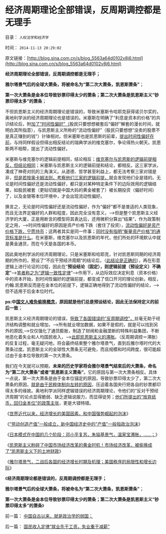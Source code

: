 # 经济周期理论全部错误，反周期调控都是无理手

目录： `人权法学和经济学` 

时间： `2014-11-13 20:29:02` 

原文链接：[http://blog.sina.com.cn/s/blog_5563a64d0102v8j6.html](http://blog.sina.com.cn/s/blog_5563a64d0102v8j6.html)

**经济周期理论全部错误，反周期调控都是无理手；**

**雅尔塔景气后的全球大萧条，将被命名为“第二次大萧条，凯恩斯萧条”**；

**第一次大萧条是金本位导致钞票印得太少的萧条；第二次大萧条是凯恩斯主义“钞票印得太多”的萧条**；

不但凯恩斯主义的经济周期理论是错误的，导致米塞斯令哈耶克获得诺贝尔奖的，奥地利学派的经济周期理论也是错误的。米塞斯在明确了“利息是资本的价格”的共识结论后，附[加了“时间性偏好”（](../../../2011/6/20/奥地利学派时间性偏好断言是错误的.md)股民只要想想被套后“偏好”解套的漫长时间，就明白其所指意），与凯恩斯主义所称的“流动性偏好”（股民只要想想“没卖的股票不是真正赚到的钱”）针锋相对。但米塞斯也是凯恩斯的前辈，[提出时间性偏好在前](../../../2011/6/20/米塞斯的时间偏好利率模型不如奈特.md)，与持同样假设但得出相反结论的瑞典学派的维克塞尔，争论得热火朝天。凯恩斯两不相帮，提出了流动性偏好。

米塞斯与维克塞尔的逻辑前提相同，结论相反；[维克塞尔与凯恩斯的逻辑前提相反，但结论相同](../../../2011/6/26/诺贝尔经济学奖是利益中立的吗？.md)；米塞斯与凯恩斯主义的逻辑前提和结论，都相反。这三家学派，凑成了神奇对抗的三角演义。从道德、哲学甚至利益上，都无法考察三家对错是非，[但是若按奥卡姆法则，考察他们三家的逻辑前提，](../../../2014/11/9/抽象的定义和“反抽象”，（预设定义≠预设结论）.md)就会发现他们全是错的。无论是时间性偏好还是流动性偏好，都只是对某种特定条件下的边际效用的逻辑结果，如股民被套（更贴切就是中国大妈的黄金被套了）被长期投资（偏好时间）了，以及金银等本位环境中，才会出现流动性偏好。

换言之，无论是时间性偏好还是流动性偏好，作为“偏好”都不是普适的人类现象，而且无法界定偏好的人群和程度，因此完全没有意义，——>但是整个凯恩斯主义经济学的大厦，正是用断言的模型将其表达后，还用微积分算出“结果”，作为政策制定之用，——>时间性偏好的原因是资产价格下跌（套住了投资），[流动性偏好是资产价格下跌，宁愿持币](../../../2011/6/25/凯恩斯流动性偏好是正确的荒谬.md)；这两者其实是同一件事；[同时没有指明“衡量资产价格”的通货标准是什么](../../../2014/1/11/从资本的定义，理解大萧条的成因，机理，过程.md)。在米塞斯，维克塞尔以及凯恩斯的年代，他们所处的环境默认中就是黄金通货，而在今天是各国的本币。

因此奥地利学派的经济周期理论，只是米塞斯和哈耶克，针对凯恩斯同期的经济周期的所作的，预设了“不应干预经济周期”的结论后，（[此结论是正确的](../../../2012/7/25/金融垄断对经济增长没有贡献，是社会的吸血鬼.md)），再在形意逻辑上进行论证的过程，因此在“**预设结论（固定），则逻辑前提（预设定义）不确定**”——>[笔者称之为“逻辑一致性定律](../../../2014/6/10/人治或是法治，是每个人自主的生活方式.md)”——>作用下，从边际效应决定利息（资本价格）中的资本开始，到时间性偏好的逻辑前提，都变成了信口开河的理论创新。相反，约翰.凯恩斯反而是在金本位的前提下，逻辑正确地得到了流动性偏好的结论，——>但不适用于后金本位时代。

**ps:中[国文人难免偷换概念](../../../2010/5/4/科学开始于精确概念定义.md)，原因就是他们总是预设结论，因此无法保持定义的前后一致**；

凯恩斯主义经济周期理论的错误，[导致了各国错误的“反周期调控”，](../../../2013/7/11/银行股如果持续走强，经济复苏就不可持续.md)丝毫无助于经济结构调整和就业增加，——>所有就业增加数据，如果不是假的，就是可以找到另外的原因,——>仅仅强化了通货膨胀，制造了财阀和金融垄断的特殊利益集团，不断地恶化着失业和人均国民收入，——>[此即凯恩斯主义的滞胀](../../../2013/4/15/凯恩斯主义的基础货币与M2之间的乘数和国进民退；.md)。（反周期调控＝滞胀）的反复过程，毫无疑问地，将会最终结束整个雅尔塔景气，直到后雅尔塔时代的大萧条过度。凯恩斯主义的全球性大萧条无可避免，而且规模和时间跨度，很可能超过由于金本位导致的第一次大萧条。

我们在今天就可以预期，**未来的历史学家将会雅尔塔景气结束后的大萧条，命名为“第二次大萧条”或者“凯恩斯主义萧条”**。它的原因与第一次大萧条相反。具体一点说，第一次大萧条是由于金本位锚定的原因，导致钞票印得太少了，第二次大萧条的原因，[就是由于民粹体制向左转的原因](../../../2013/4/15/朝野民粹倒行逆施的共识，火上浇油的灾难.md)，压迫着各国央行把各自的钞票都印得太多的缘故。奥地利学派同样逻辑错误的经济周期理论，令他们的“反对干预经济周期”的论点显得脆弱、缺乏逻辑说服力，而显得徒劳；[他们所提出的“放弃纸币，回归金本位”的政策主张](../../../2014/10/24/高桥是清和墨索里尼,第一批跳出金本位陷阱的政治家.md)，更是大错特错。

《[世界近代以来，经济增长的美国因素，和中国强势崛起的泡沫](../../../2014/11/1/近代以来世界各国经济增长的美国因素和中国泡沫.md)》

《[“劳动创造产值”一般成立，新中国经济史中的“产值”一般指政治泡沫](../../../2014/11/3/新中国经济史中的“产值”简史.md)》

《[日本模式在中国的几个阶段：邓小平复苏，朱镕基景气，温家宝滞胀，……；](../../../2014/11/5/日本模式在中国的几个阶段性“周期”.md)》

《[凯恩斯主义粉碎了中国市场经济改革的黄金时机！市场经济改革，被偷换成了“凯恩斯主义下的土地财政](../../../2014/11/8/凯恩斯主义粉碎了中国市场经济改革的黄金时机！.md)》

《[雅尔塔景气，二战后各国的经济增长时期及机理；美国秩序的局限性和增长边际](../../../2014/11/11/二战后的雅尔塔景气，局限性和经济增长边际.md)》

《**经济周期理论都是错误的，反周期调控都是无理手；**

**雅尔塔景气后的全球大萧条，将被命名为“第二次大萧条，凯恩斯萧条”**；

**第一次大萧条是金本位导致钞票印得太少的萧条；第二次大萧条是凯恩斯主义“钞票印得太多”的萧条**》

前一篇： [中国自古以来，就是政治学的弱国；](../../../2014/11/18/中国自古以来，就是政治学的弱国；.md)

后一篇： [国民收入定律“就业先于工资，失业重于减薪”](../../../2014/11/12/国民收入定律“就业先于工资，失业重于减薪”.md)

